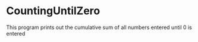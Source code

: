 # CountingUntilZero
This program prints out the cumulative sum of all numbers entered until 0 is entered 
